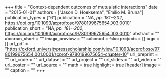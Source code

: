 +++
title = "Context-dependent outcomes of mutualistic interactions"
date = "2015-01-01"
authors = ["Jason D. Hoeksema", "Emilio M. Bruna"]
publication_types = ["6"]
publication = "NA, _pp. 181--202_, https://doi.org/10.1093/acprof:oso/9780199675654.003.0010"
publication_short = "NA, _pp. 181--202_, https://doi.org/10.1093/acprof:oso/9780199675654.003.0010"
abstract = ""
abstract_short = ""
image_preview = ""
selected = false
projects = []
tags = []
url_pdf = "https://oxford.universitypressscholarship.com/view/10.1093/acprof:oso/9780199675654.001.0001/acprof-9780199675654-chapter-10"
url_preprint = ""
url_code = ""
url_dataset = ""
url_project = ""
url_slides = ""
url_video = ""
url_poster = ""
url_source = ""
math = true
highlight = true
[header]
image = ""
caption = ""
+++
